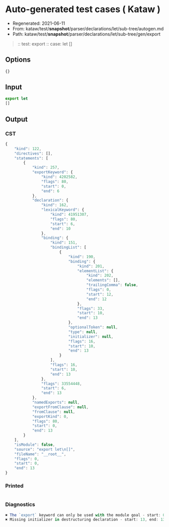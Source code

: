 # Auto-generated test cases ( Kataw )
- Regenerated: 2021-06-11
- From: kataw/test/__snapshot__/parser/declarations/let/sub-tree/autogen.md
- Path: kataw/test/__snapshot__/parser/declarations/let/sub-tree/gen/export
> :: test: export
> :: case: let
>          []
## Options

`````js
{}
`````
## Input

`````js
export let
[]
`````
## Output

### CST

```javascript
{
    "kind": 122,
    "directives": [],
    "statements": [
        {
            "kind": 257,
            "exportKeyword": {
                "kind": 4202582,
                "flags": 80,
                "start": 0,
                "end": 6
            },
            "declaration": {
                "kind": 162,
                "lexicalKeyword": {
                    "kind": 41951307,
                    "flags": 80,
                    "start": 6,
                    "end": 10
                },
                "binding": {
                    "kind": 151,
                    "bindingList": [
                        {
                            "kind": 190,
                            "binding": {
                                "kind": 201,
                                "elementList": {
                                    "kind": 202,
                                    "elements": [],
                                    "trailingComma": false,
                                    "flags": 0,
                                    "start": 12,
                                    "end": 12
                                },
                                "flags": 33,
                                "start": 10,
                                "end": 13
                            },
                            "optionalToken": null,
                            "type": null,
                            "initializer": null,
                            "flags": 16,
                            "start": 10,
                            "end": 13
                        }
                    ],
                    "flags": 16,
                    "start": 10,
                    "end": 13
                },
                "flags": 33554448,
                "start": 6,
                "end": 13
            },
            "namedExports": null,
            "exportFromClause": null,
            "fromClause": null,
            "exportKind": 0,
            "flags": 80,
            "start": 0,
            "end": 13
        }
    ],
    "isModule": false,
    "source": "export let\n[]",
    "fileName": "__root__",
    "flags": 0,
    "start": 0,
    "end": 13
}
```

### Printed

```javascript

```

### Diagnostics

```javascript
✖ The `export` keyword can only be used with the module goal - start: 0, end: 6
✖ Missing initializer in destructuring declaration - start: 13, end: 13

```

